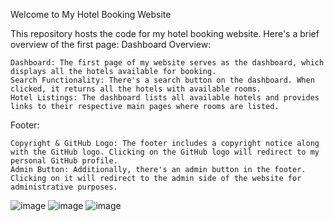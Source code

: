 Welcome to My Hotel Booking Website

This repository hosts the code for my hotel booking website. Here's a brief overview of the first page:
Dashboard Overview:

    Dashboard: The first page of my website serves as the dashboard, which displays all the hotels available for booking.
    Search Functionality: There's a search button on the dashboard. When clicked, it returns all the hotels with available rooms.
    Hotel Listings: The dashboard lists all available hotels and provides links to their respective main pages where rooms are listed.

Footer:

    Copyright & GitHub Logo: The footer includes a copyright notice along with the GitHub logo. Clicking on the GitHub logo will redirect to my personal GitHub profile.
    Admin Button: Additionally, there's an admin button in the footer. Clicking on it will redirect to the admin side of the website for administrative purposes.

![image](https://github.com/sauuus/aqoreAssignment/assets/103302982/9b93be5e-fe85-426e-911a-ec9ed764d3e3)
![image](https://github.com/sauuus/aqoreAssignment/assets/103302982/c077bd9c-0c8a-49a9-b81c-a63b1cddf6ae)
![image](https://github.com/sauuus/aqoreAssignment/assets/103302982/a2503c38-5390-415b-9770-09e8c2468c25)


